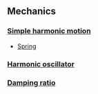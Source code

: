 ## Mechanics

### [Simple harmonic motion](https://en.wikipedia.org/wiki/Simple_harmonic_motion)

* [Spring](https://en.wikipedia.org/wiki/Spring_(device))

### [Harmonic oscillator](https://en.wikipedia.org/wiki/Harmonic_oscillator)

### [Damping ratio](https://en.wikipedia.org/wiki/Damping_ratio)
